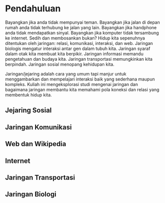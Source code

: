 # Pendahuluan
Bayangkan jika anda tidak mempunyai teman. Bayangkan jika jalan di depan rumah anda tidak terhubung ke jalan yang lain. Bayangkan jika handphone anda tidak mendapatkan sinyal. Bayangkan jika komputer tidak tersambung ke internet. Sedih dan membosankan bukan? Hidup kita sepenuhnya ditentukan oleh jaringan: relasi, komunikasi, interaksi, dan web. Jaringan biologis mengatur interaksi antar gen dalam tubuh kita. Jaringan syaraf dalam otak kita membuat kita berpikir. Jaringan informasi memandu pengetahuan dan budaya kita. Jaringan transportasi memungkinkan kita berpindah. Jaringan sosial menopang kehidupan kita.

Jaringan/jejaring adalah cara yang umum tapi manjur untuk menggambarkan dan mempelajari interaksi baik yang sederhana maupun kompleks. Kuliah ini mengeksplorasi studi mengenai jaringan dan bagaimana jaringan membantu kita memahami pola koneksi dan relasi yang membentuk hidup kita.
## Jejaring Sosial
## Jaringan Komunikasi
## Web dan Wikipedia
## Internet
## Jaringan Transportasi
## Jaringan Biologi
